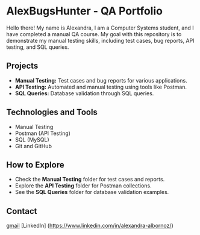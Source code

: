 # AlexBugsHunter - QA Portfolio

Hello there! My name is Alexandra, I am a Computer Systems student, and I have completed a manual QA course. My goal with this repository is to demonstrate my manual testing skills, including test cases, bug reports, API testing, and SQL queries.

## Projects
- **Manual Testing:** Test cases and bug reports for various applications.
- **API Testing:** Automated and manual testing using tools like Postman.
- **SQL Queries:** Database validation through SQL queries.

## Technologies and Tools
- Manual Testing
- Postman (API Testing)
- SQL (MySQL)
- Git and GitHub

## How to Explore
- Check the **Manual Testing** folder for test cases and reports.
- Explore the **API Testing** folder for Postman collections.
- See the **SQL Queries** folder for database validation examples.

## Contact
[gmail](mailto:ma98cv@gmail.com)
[LinkedIn] (https://www.linkedin.com/in/alexandra-albornoz/)
